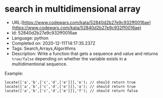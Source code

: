 # search in multidimensional array

 - URL:[https://www.codewars.com/kata/52840d2b27e9c932ff0016ae](https://www.codewars.com/kata/52840d2b27e9c932ff0016ae)
 - Id: 52840d2b27e9c932ff0016ae
 - Language: python
 - Completed on: 2020-12-11T14:17:35.237Z
 - Tags: Search,Arrays,Algorithms
 - Description:
Write a function that gets a sequence and value and returns `true/false` depending on whether the variable exists in a multidimentional sequence.

Example:
```
locate(['a','b',['c','d',['e']]],'e'); // should return true
locate(['a','b',['c','d',['e']]],'a'); // should return true
locate(['a','b',['c','d',['e']]],'f'); // should return false
```
